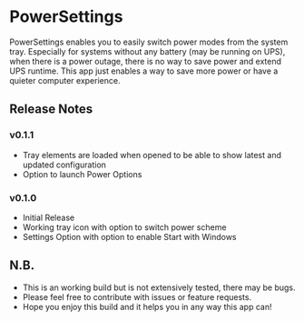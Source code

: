 # PowerSettings
PowerSettings enables you to easily switch power modes from the system tray. Especially for systems without any battery (may be running on UPS), when there is a power outage, there is no way to save power and extend UPS runtime. This app just enables a way to save more power or have a quieter computer experience.

## Release Notes

### v0.1.1
- Tray elements are loaded when opened to be able to show latest and updated configuration
- Option to launch Power Options

### v0.1.0
- Initial Release
- Working tray icon with option to switch power scheme
- Settings Option with option to enable Start with Windows

## N.B.

- This is an working build but is not extensively tested, there may be bugs.
- Please feel free to contribute with issues or feature requests.
- Hope you enjoy this build and it helps you in any way this app can!